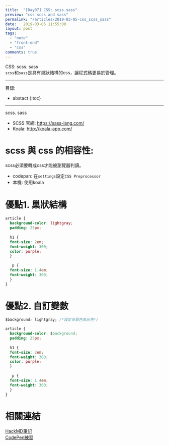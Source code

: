 ```yaml
---
title:  "[Day07] CSS: scss.sass"
preview: "css scss and sass"
permalink: "/articles/2019-03-05-css_scss_sass"
date:   2019-03-05 11:55:00
layout: post
tags:
  - "note"  
  - "front-end"
  - "css"  
comments: true
---
```


CSS: scss. sass  
`scss`和`sass`是具有巢狀結構的css，讓程式碼更易於管理。
<!-- more -->

---
目錄:
* abstact
{:toc}

---

scss. sass

* SCSS 官網: https://sass-lang.com/
* Koala: http://koala-app.com/

# scss 與 css 的相容性: 

scss必須要轉成css才能被瀏覽器判讀。

- codepan: 在`settings`設定`CSS Preprocessor`
- 本機: 使用koala


# 優點1. 巢狀結構

```css
article {
  background-color: lightgray;
  padding: 25px;
  
  h1 {
  font-size: 2em;
  font-weight: 300;
  color: purple;
  }
  
   p {
  font-size: 1.4em;
  font-weight: 300;
  }
}
```

# 優點2. 自訂變數

```css
$background: lightgray; /*設定背景色為灰色*/

article {
  background-color: $background;
  padding: 25px;
  
  h1 {
  font-size: 2em;
  font-weight: 300;
  color: purple;
  }
  
   p {
  font-size: 1.4em;
  font-weight: 300;
  }
}
```

# 相關連結

[HackMD筆記](https://hackmd.io/VR-rGD86Qs-Rs5SAal4c-w?view)  
[CodePen練習](https://codepen.io/tingtinghsu/pen/LaRMGj)  
